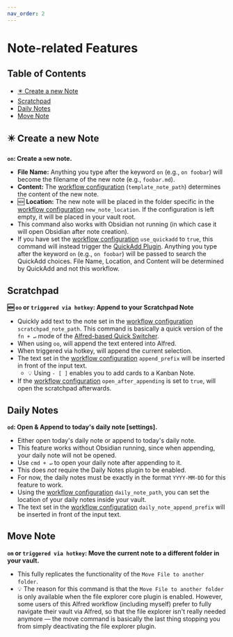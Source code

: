 ```yaml
---
nav_order: 2
---
```


# Note-related Features

## Table of Contents
<!-- MarkdownTOC -->

- [✴️ Create a new Note](#%E2%9C%B4%EF%B8%8F-create-a-new-note)
- [Scratchpad](#scratchpad)
- [Daily Notes](#daily-notes)
- [Move Note](#move-note)

<!-- /MarkdownTOC -->

## ✴️ Create a new Note
**`on`: Create a `n`ew note.**
- __File Name:__ Anything you type after the keyword `on` (e.g., `on foobar`) will become the filename of the new note (e.g., `foobar.md`).
- __Content:__ The [workflow configuration](Workflow%20Configuration.md#note-related-features) (`template_note_path`) determines the content of the new note.
- 🆕 __Location:__ The new note will be placed in the folder specific in the [workflow configuration](Workflow%20Configuration.md#note-related-features) `new_note_location`. If the configuration is left empty, it will be placed in your vault root.
- This command also works with Obsidian not running (in which case it will open Obsidian after note creation).
- If you have set the [workflow configuration](Workflow%20Configuration.md#note-related-features) `use_quickadd` to `true`, this command will instead trigger the [QuickAdd Plugin](https://github.com/chhoumann/quickadd). Anything you type after the keyword `on` (e.g., `on foobar`) will be passed to search the QuickAdd choices. File Name, Location, and Content will be determined by QuickAdd and not this workflow.

## Scratchpad
**🆕 `oo` or `triggered via hotkey`: Append to your Scratchpad Note**
- Quickly add text to the note set in the [workflow configuration](Workflow%20Configuration.md#note-related-features) `scratchpad_note_path`. This command is basically a quick version of the `fn + ↵` mode of the [Alfred-based Quick Switcher](Alfred-based%20Quick%20Switcher.md#search-for-notes).
- When using `oo`, will append the text entered into Alfred.
- When triggered via hotkey, will append the current selection.
- The text set in the [workflow configuration](Workflow%20Configuration.md#Alfred-based-Quick-Switcher) `append_prefix` will be inserted in front of the input text.
	- 💡 Using `- [ ]` enables you to add cards to a Kanban Note.
- If the [workflow configuration](Workflow%20Configuration.md#Alfred-based-Quick-Switcher) `open_after_appending` is set to `true`, will open the scratchpad afterwards.

## Daily Notes
**`od`: Open & Append to today's daily note [settings].**
- Either open today's daily note or append to today's daily note.
- This feature works without Obsidian running, since when appending, your daily note will not be opened.
- Use `cmd + ↵` to open your daily note after appending to it.
- This does *not* require the Daily Notes plugin to be enabled.
- For now, the daily notes must be exactly in the format `YYYY-MM-DD` for this feature to work.
- Using the [workflow configuration](Workflow%20Configuration.md#note-related-features) `daily_note_path`, you can set the location of your daily notes inside your vault.
- The text set in the [workflow configuration](Workflow%20Configuration.md#Alfred-based-Quick-Switcher) `daily_note_append_prefix` will be inserted in front of the input text.

## Move Note
**`om` or `triggered via hotkey`: Move the current note to a different folder in your vault.**
- This fully replicates the functionality of the `Move File to another folder`.
- 💡 The reason for this command is that the `Move File to another folder` is only available when the file explorer core plugin is enabled. However, some users of this Alfred workflow (including myself) prefer to fully navigate their vault via Alfred, so that the file explorer isn't really needed anymore — the move command is basically the last thing stopping you from simply deactivating the file explorer plugin.
